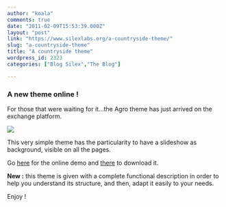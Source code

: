 ```yaml
---
author: "koala"
comments: true
date: "2011-02-09T15:53:39.000Z"
layout: "post"
link: "https://www.silexlabs.org/a-countryside-theme/"
slug: "a-countryside-theme"
title: "A countryside theme"
wordpress_id: 2323
categories: ["Blog Silex","The Blog"]

---
```

### A new theme online !


For those that were waiting for it...the Agro theme has just arrived on the exchange platform.

![](https://www.silexlabs.org/wp-content/uploads/2011/02/capture_agro_innovations.jpg)

This very simple theme has the particularity to have a slideshow as background, visible on all the pages.

Go [here](http://silexprod.com/koala) for the online demo and [there](https://www.silexlabs.org/?p=1035) to download it.

**New :** this theme is given with a complete functional description in order to help you understand its structure, and then, adapt it easily to your needs.

Enjoy !

